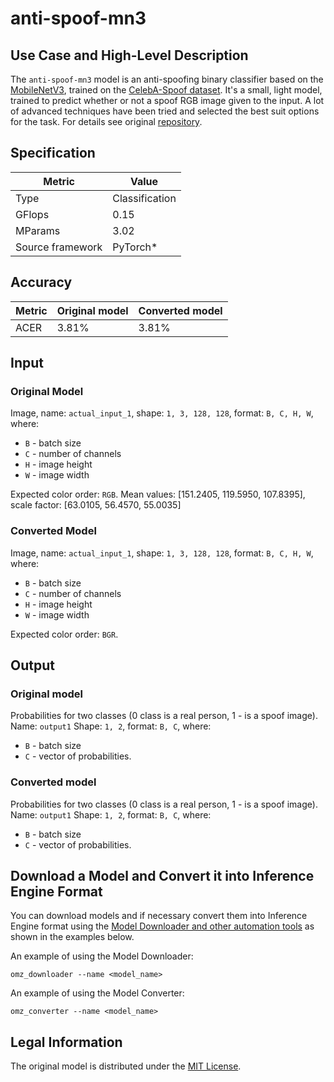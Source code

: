 # anti-spoof-mn3

## Use Case and High-Level Description

The `anti-spoof-mn3` model is an anti-spoofing binary classifier based on the [MobileNetV3](https://arxiv.org/abs/1905.02244), trained on the [CelebA-Spoof dataset](https://arxiv.org/abs/2007.12342). It's a small, light model, trained to predict whether or not a spoof RGB image given to the input. A lot of advanced techniques have been tried and selected the best suit options for the task.
For details see original [repository](https://github.com/kprokofi/light-weight-face-anti-spoofing).

## Specification

| Metric                          | Value                                     |
|---------------------------------|-------------------------------------------|
| Type                            | Classification                            |
| GFlops                          | 0.15                                      |
| MParams                         | 3.02                                      |
| Source framework                | PyTorch\*                                 |

## Accuracy

| Metric | Original model | Converted model |
| ------ | -------------- | --------------- |
| ACER   | 3.81%          | 3.81%           |

## Input

### Original Model

Image, name: `actual_input_1`, shape: `1, 3, 128, 128`, format: `B, C, H, W`, where:

- `B` - batch size
- `C` - number of channels
- `H` - image height
- `W` - image width

Expected color order: `RGB`.
Mean values: [151.2405, 119.5950, 107.8395], scale factor: [63.0105, 56.4570, 55.0035]

### Converted Model

Image, name: `actual_input_1`, shape: `1, 3, 128, 128`, format: `B, C, H, W`, where:

- `B` - batch size
- `C` - number of channels
- `H` - image height
- `W` - image width

Expected color order: `BGR`.

## Output

### Original model

Probabilities for two classes (0 class is a real person, 1 - is a spoof image). Name: `output1` Shape: `1, 2`, format: `B, C`, where:

- `B` - batch size
- `C` - vector of probabilities.

### Converted model

Probabilities for two classes (0 class is a real person, 1 - is a spoof image). Name: `output1` Shape: `1, 2`, format: `B, C`, where:

- `B` - batch size
- `C` - vector of probabilities.

## Download a Model and Convert it into Inference Engine Format

You can download models and if necessary convert them into Inference Engine format using the [Model Downloader and other automation tools](../../../tools/model_tools/README.md) as shown in the examples below.

An example of using the Model Downloader:
```
omz_downloader --name <model_name>
```

An example of using the Model Converter:
```
omz_converter --name <model_name>
```

## Legal Information

The original model is distributed under the
[MIT License](https://raw.githubusercontent.com/kprokofi/light-weight-face-anti-spoofing/master/LICENSE).
